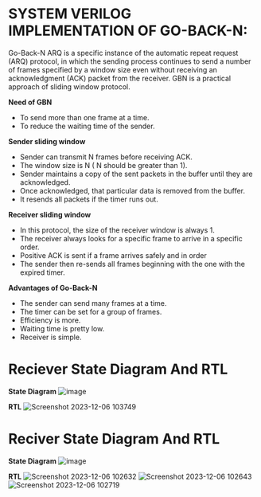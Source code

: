 # SYSTEM VERILOG IMPLEMENTATION OF GO-BACK-N:
Go-Back-N ARQ is a specific instance of the automatic repeat request (ARQ) protocol, in which the sending process continues to send a number of frames specified by a window size even without receiving an acknowledgment (ACK) packet from the receiver. 
GBN is a practical approach of sliding window protocol.

**Need of GBN**
* To send more than one frame at a time.
* To reduce the waiting time of the sender. 

**Sender sliding window**
* Sender can transmit N frames before receiving ACK.
* The window size is N ( N should be greater than 1). 
* Sender maintains a copy of the sent packets in the buffer until they are acknowledged.
* Once acknowledged, that particular data is removed from the buffer. 
* It resends all packets if the timer runs out. 

**Receiver sliding window**
* In this protocol, the size of the receiver window is always 1. 
* The receiver always looks for a specific frame to arrive in a specific order.
* Positive ACK is sent if a frame arrives safely and in order
* The sender then re-sends all frames beginning with the one with the expired timer. 

**Advantages of Go-Back-N**
* The sender can send many frames at a time.
* The timer can be set for a group of frames.
* Efficiency is more.
* Waiting time is pretty low.
* Receiver is simple.

# Reciever State Diagram And RTL
**State Diagram**
![image](https://github.com/Spoorthi102003/go_back_n/assets/143829280/cb2f909a-03ef-45a4-8a61-2155936c297b)

**RTL**
![Screenshot 2023-12-06 103749](https://github.com/Spoorthi102003/go_back_n/assets/143829280/d9e8d6b2-85aa-4943-a684-4273cfb6ad79)

# Reciver State Diagram And RTL
**State Diagram**
![image](https://github.com/Spoorthi102003/go_back_n/assets/143829280/cd2eea23-d308-4974-a950-ad53d13e8317)

**RTL**
![Screenshot 2023-12-06 102632](https://github.com/Spoorthi102003/go_back_n/assets/143829280/a8e31c84-8b81-4216-843b-6bf0465969b2)
![Screenshot 2023-12-06 102643](https://github.com/Spoorthi102003/go_back_n/assets/143829280/380fb102-7f34-41b0-afc5-127984561fbf)
![Screenshot 2023-12-06 102719](https://github.com/Spoorthi102003/go_back_n/assets/143829280/33e10c1f-0189-4406-b223-e0432abc2cfc)


